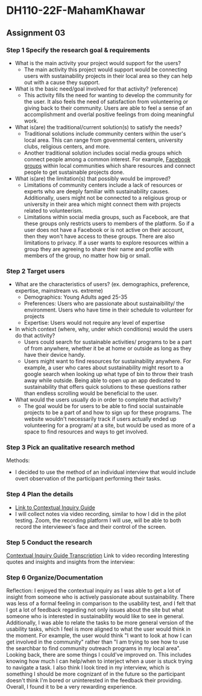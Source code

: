 # DH110-22F-MahamKhawar
## Assignment 03
### Step 1 Specify the research goal & requirements 
- What is the main activity your project would support for the users?
   - The main activity this project would support would be connecting users with sustainability projects in their local area so they can help out with a cause they support.
- What is the basic need/goal involved for that activity? (reference)
  - This activity fills the need for wanting to develop the community for the user. It also feels the need of satisfaction from volunteering or giving back to their community. Users are able to feel a sense of an accomplishment and overlal positive feelings from doing meaningful work. 
- What is(are) the traditional/current solution(s) to satisfy the needs?
  - Traditional solutions include community centers within the user's local area. This can range from govenmental centers, university clubs, religious centers, and more.
  - Another traditional solution includes social media groups which connect people among a common interest. For example, [Facebook groups](https://www.facebook.com/SEELAOrg/) within local communities which share resources and connect people to get sustainable projects done.
- What is(are) the limitation(s) that possibly would be improved?
  - Limitations of community centers include a lack of resources or experts who are deeply familiar with sustainability causes. Additionally, users might not be connected to a religious group or university in their area which might connect them with projects related to volunteerism. 
  - Limitations within social media groups, such as Facebook, are that these groups only restricts users to members of the platform. So if a user does not have a Facebook or is not active on their account, then they won't have access to these groups. There are also limitations to privacy. If a user wants to explore resources within a group they are agreeing to share their name and profile with members of the group, no matter how big or small.

### Step 2 Target users
- What are the characteristics of users? (ex. demographics, preference, expertise, mainstream vs. extreme) 
   - Demographics: Young Adults aged 25-35
   - Preferences: Users who are passionate about sustainaibility/ the environment. Users who have time in their schedule to volunteer for projects
   - Expertise: Users would not require any level of expertise
- In which context (where, why, under which conditions) would the users do that activity? 
   - Users could search for sustainable activities/ programs to be a part of from anywhere, whether it be at home or outside as long as they have their device handy. 
   - Users might want to find resources for sustainability anywhere. For example, a user who cares about sustainability might resort to a google search when looking up what type of bin to throw their trash away while outside. Being able to open up an app dedicated to sustainability that offers quick solutions to these questions rather than endless scrolling would be beneficial to the user.
- What would the users usually do in order to complete that activity? 
   - The goal would be for users to be able to find social sustainable projects to be a part of and how to sign up for these programs. The website wouldn't necessarily track if users actually ended up volunteering for a program/ at a site, but would be used as more of a space to find resources and ways to get involved.

### Step 3  Pick an qualitative research method 
Methods: 
- I decided to use the method of an individual interview that would include overt observation of the participant performing their tasks.


### Step 4 Plan the details
- [Link to Contextual Inquiry Guide](https://docs.google.com/document/d/1LLw50MNZCipD09QcdXLJ1s8Z1Ht8FGw3u8DkxM7cSMI/edit?usp=sharing)
- I will collect notes via video recording, similar to how I did in the pilot testing. Zoom, the recording platform I will use, will be able to both record the interviewee's face and their control of the screen.


### Step 5 Conduct the research
[Contextual Inquiry Guide Transcription](https://docs.google.com/document/d/1XbAsOtck7xtpydQLxzokBv6H4OG-mV8uDMayIdg7Di8/edit?usp=sharing)
Link to video recording
Interesting quotes and insights and insights from the interview: 

### Step 6 Organize/Documentation
Reflection: 
I enjoyed the contextual inquiry as I was able to get a lot of insight from someone who is actively passionate about sustainability. There was less of a formal feeling in comparison to the usability test, and I felt that I got a lot of feedback regarding not only issues about the site but what someone who is interested in sustainability would like to see in general. Additionally, I was able to relate the tasks to be more general version of the usability tasks, which I feel is more aligned to what the user would think in the moment. For example, the user would think "I want to look at how I can get involved in the community" rather than "I am trying to see how to use the searchbar to find community outreach programs in my local area". Looking back, there are some things I could've improved on. This includes knowing how much I can help/when to interject when a user is stuck trying to navigate a task. I also think I look tired in my interview, which is something I should be more cognizant of in the future so the participant doesn't think I'm bored or uninterested in the feedback their providing. Overall, I found it to be a very rewarding experience.
